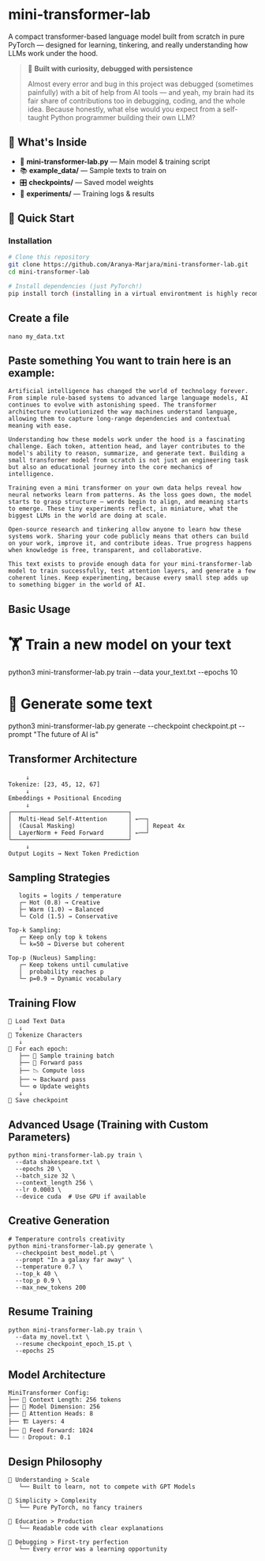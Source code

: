 # mini-transformer-lab

A compact transformer-based language model built from scratch in pure PyTorch — designed for learning, tinkering, and really understanding how LLMs work under the hood.

> 🔬 **Built with curiosity, debugged with persistence**
> 
> Almost every error and bug in this project was debugged (sometimes painfully) with a bit of help from AI tools — and yeah, my brain had its fair share of contributions too in debugging, coding, and the whole idea. Because honestly, what else would you expect from a self-taught Python programmer building their own LLM?

## 🎯 What's Inside

- 🧠 **mini-transformer-lab.py** — Main model & training script  
- 📚 **example_data/** — Sample texts to train on  
- 🎛️ **checkpoints/** — Saved model weights  
- 🔬 **experiments/** — Training logs & results


## 🚀 Quick Start

### Installation

```bash
# Clone this repository
git clone https://github.com/Aranya-Marjara/mini-transformer-lab.git
cd mini-transformer-lab

# Install dependencies (just PyTorch!)
pip install torch (installing in a virtual environtment is highly recommended)
```
## Create a file
```
nano my_data.txt
```

## Paste something You want to train here is an example:
```
Artificial intelligence has changed the world of technology forever. From simple rule-based systems to advanced large language models, AI continues to evolve with astonishing speed. The transformer architecture revolutionized the way machines understand language, allowing them to capture long-range dependencies and contextual meaning with ease.

Understanding how these models work under the hood is a fascinating challenge. Each token, attention head, and layer contributes to the model's ability to reason, summarize, and generate text. Building a small transformer model from scratch is not just an engineering task but also an educational journey into the core mechanics of intelligence.

Training even a mini transformer on your own data helps reveal how neural networks learn from patterns. As the loss goes down, the model starts to grasp structure — words begin to align, and meaning starts to emerge. These tiny experiments reflect, in miniature, what the biggest LLMs in the world are doing at scale.

Open-source research and tinkering allow anyone to learn how these systems work. Sharing your code publicly means that others can build on your work, improve it, and contribute ideas. True progress happens when knowledge is free, transparent, and collaborative.

This text exists to provide enough data for your mini-transformer-lab model to train successfully, test attention layers, and generate a few coherent lines. Keep experimenting, because every small step adds up to something bigger in the world of AI.
```


## Basic Usage
# 🏋️ Train a new model on your text
python3 mini-transformer-lab.py train --data your_text.txt --epochs 10

# 🎲 Generate some text
python3 mini-transformer-lab.py generate --checkpoint checkpoint.pt --prompt "The future of AI is"

## Transformer Architecture

```Input: "Hello world"
     ↓
Tokenize: [23, 45, 12, 67]
     ↓
Embeddings + Positional Encoding
     ↓
┌─────────────────────────────────┐
│  Multi-Head Self-Attention      │ ←──┐
│  (Causal Masking)               │    │ Repeat 4x
│  LayerNorm + Feed Forward       │ ←──┘
└─────────────────────────────────┘
     ↓
Output Logits → Next Token Prediction
```

## Sampling Strategies

```Temperature Sampling:
   logits = logits / temperature
   ┌─ Hot (0.8) → Creative
   ├─ Warm (1.0) → Balanced  
   └─ Cold (1.5) → Conservative

Top-k Sampling:
   ┌─ Keep only top k tokens
   └─ k=50 → Diverse but coherent

Top-p (Nucleus) Sampling:
   ┌─ Keep tokens until cumulative
   │  probability reaches p
   └─ p=0.9 → Dynamic vocabulary
```
## Training Flow
```
📖 Load Text Data
   ↓
🔡 Tokenize Characters
   ↓
🔄 For each epoch:
   ├── 🎲 Sample training batch
   ├── 🧠 Forward pass
   ├── 📉 Compute loss
   ├── ↪️ Backward pass
   └── ⚙️ Update weights
   ↓
💾 Save checkpoint
```
## Advanced Usage (Training with Custom Parameters)
```
python mini-transformer-lab.py train \
  --data shakespeare.txt \
  --epochs 20 \
  --batch_size 32 \
  --context_length 256 \
  --lr 0.0003 \
  --device cuda  # Use GPU if available
```
## Creative Generation
```
# Temperature controls creativity
python mini-transformer-lab.py generate \
  --checkpoint best_model.pt \
  --prompt "In a galaxy far away" \
  --temperature 0.7 \
  --top_k 40 \
  --top_p 0.9 \
  --max_new_tokens 200
```
## Resume Training
```
python mini-transformer-lab.py train \
  --data my_novel.txt \
  --resume checkpoint_epoch_15.pt \
  --epochs 25
```
## Model Architecture
```
MiniTransformer Config:
├── 📏 Context Length: 256 tokens
├── 🎯 Model Dimension: 256
├── 👥 Attention Heads: 8
├── 🏗️ Layers: 4
├── 🧠 Feed Forward: 1024
└── 💧 Dropout: 0.1
```
## Design Philosophy
```
🧠 Understanding > Scale
   └── Built to learn, not to compete with GPT Models

🔧 Simplicity > Complexity  
   └── Pure PyTorch, no fancy trainers

🎯 Education > Production
   └── Readable code with clear explanations

🐛 Debugging > First-try perfection
   └── Every error was a learning opportunity
```
